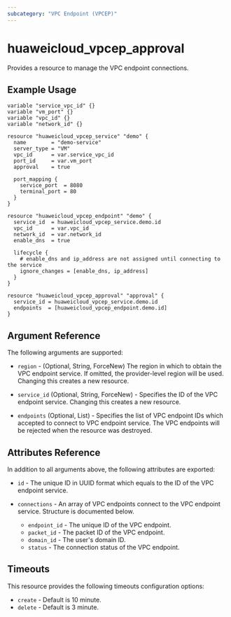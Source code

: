 ```yaml
---
subcategory: "VPC Endpoint (VPCEP)"
---
```


# huaweicloud\_vpcep\_approval

Provides a resource to manage the VPC endpoint connections.

## Example Usage

```hcl
variable "service_vpc_id" {}
variable "vm_port" {}
variable "vpc_id" {}
variable "network_id" {}

resource "huaweicloud_vpcep_service" "demo" {
  name        = "demo-service"
  server_type = "VM"
  vpc_id      = var.service_vpc_id
  port_id     = var.vm_port
  approval    = true

  port_mapping {
    service_port  = 8080
    terminal_port = 80
  }
}

resource "huaweicloud_vpcep_endpoint" "demo" {
  service_id  = huaweicloud_vpcep_service.demo.id
  vpc_id      = var.vpc_id
  network_id  = var.network_id
  enable_dns  = true

  lifecycle {
    # enable_dns and ip_address are not assigned until connecting to the service
    ignore_changes = [enable_dns, ip_address]
  }
}

resource "huaweicloud_vpcep_approval" "approval" {
  service_id = huaweicloud_vpcep_service.demo.id
  endpoints  = [huaweicloud_vpcep_endpoint.demo.id]
}
```

## Argument Reference

The following arguments are supported:

* `region` - (Optional, String, ForceNew) The region in which to obtain the VPC endpoint service.
    If omitted, the provider-level region will be used. Changing this creates a new resource.

* `service_id` (Optional, String, ForceNew) - Specifies the ID of the VPC endpoint service. Changing this creates a new resource.

* `endpoints` (Optional, List) - Specifies the list of VPC endpoint IDs which accepted to connect to VPC endpoint service.
    The VPC endpoints will be rejected when the resource was destroyed.

## Attributes Reference

In addition to all arguments above, the following attributes are exported:

* `id` - The unique ID in UUID format which equals to the ID of the VPC endpoint service.

* `connections` - An array of VPC endpoints connect to the VPC endpoint service. Structure is documented below.
    - `endpoint_id` - The unique ID of the VPC endpoint.
    - `packet_id` - The packet ID of the VPC endpoint.
    - `domain_id` - The user's domain ID.
    - `status` - The connection status of the VPC endpoint.

## Timeouts
This resource provides the following timeouts configuration options:
- `create` - Default is 10 minute.
- `delete` - Default is 3 minute.
